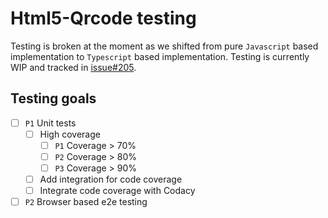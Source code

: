 # Html5-Qrcode testing

Testing is broken at the moment as we shifted from pure `Javascript` based
implementation to `Typescript` based implementation. Testing is currently WIP
and tracked in [issue#205](https://github.com/mebjas/html5-qrcode/issues/205).

## Testing goals
- [ ] `P1` Unit tests
    - [ ] High coverage
        - [ ] `P1` Coverage > 70%
        - [ ] `P2` Coverage > 80%
        - [ ] `P3` Coverage > 90%
    - [ ] Add integration for code coverage
    - [ ] Integrate code coverage with Codacy

- [ ] `P2` Browser based e2e testing
